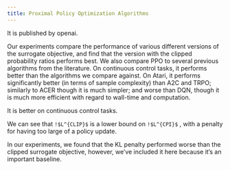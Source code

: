 ```yaml
---
title: Proximal Policy Optimization Algorithms
---
```


It is published by openai.

Our experiments compare the performance of various different versions of the surrogate objective, and find that the version with the clipped probability ratios performs best. We also compare PPO to several previous algorithms from the literature. On continuous control tasks, it performs better than the algorithms we compare against. On Atari, it performs significantly better (in terms of sample complexity) than A2C and TRPO; similarly to ACER though it is much simpler; and worse than DQN, though it is much more efficient with regard to wall-time and computation.

It is better on continuous control tasks.

We can see that `!$L^{CLIP}$` is a lower bound on `!$L^{CPI}$` , with a penalty for having too large of a policy update.

In our experiments, we found that the KL penalty performed worse than the clipped surrogate objective, however, we’ve included it here because it’s an important baseline.